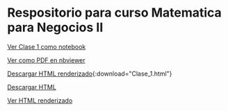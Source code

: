 # Respositorio para curso Matematica para Negocios II
[Ver Clase 1 como notebook](https://nbviewer.jupyter.org/github/iruminot/Matematica_negocios_II/blob/main/clases/Clase_1.ipynb?flush_cache=true&download=1)

[Ver como PDF en nbviewer](https://nbviewer.jupyter.org/github/iruminot/Matematica_negocios_II/blob/main/clases/Clase_1.ipynb?flush_cache=true&format=pdf)

[Descargar HTML renderizado](/clases/Clase_1.html){:download="Clase_1.html"}

[Descargar HTML](https://github.com/iruminot/Matematica_negocios_II/raw/main/clases/Clase_1.html)

[Ver HTML renderizado](https://htmlpreview.github.io/?https://github.com/iruminot/Matematica_negocios_II/blob/main/clases/Clase_1.html)